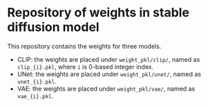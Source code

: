 # Repository of weights in stable diffusion model

This repository contains the weights for three models.
* CLIP: the weights are placed under `weight_pkl/clip/`, named as `clip_{i}.pkl`, where `i` is 0-based integer index.
* UNet: the weights are placed under `weight_pkl/unet/`, named as `unet_{i}.pkl`.
* VAE: the weights are placed under `weight_pkl/vae/`, named as `vae_{i}.pkl`.

